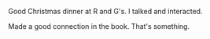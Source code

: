 Good Christmas dinner at R and G's. I talked and interacted.

Made a good connection in the book. That's something.

